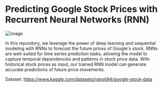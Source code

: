 # Predicting Google Stock Prices with Recurrent Neural Networks (RNN)

![image](https://github.com/Divyanalam98/google_stock_prediction_rnn/assets/63960112/1e555409-9341-4fca-aef8-7a412e59120e)


In this repository, we leverage the power of deep learning and sequential modeling with RNNs to forecast the future prices of Google's stock.
RNNs are well-suited for time series prediction tasks, allowing the model to capture temporal dependencies and patterns in stock price data. 
With historical stock prices as input, our trained RNN model can generate accurate predictions of future price movements.

Dataset: https://www.kaggle.com/datasets/varpit94/google-stock-data
